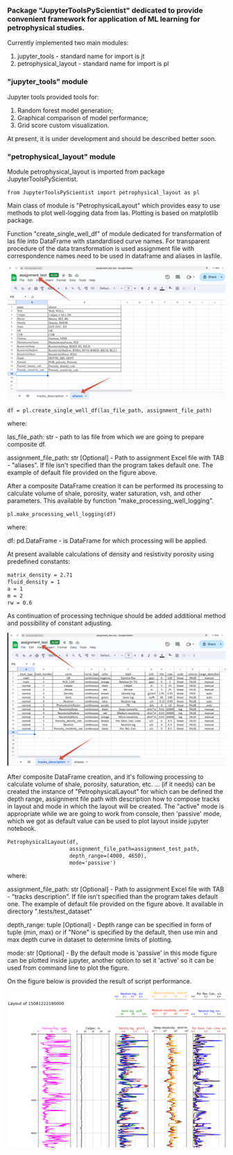 <h3>Package "JupyterToolsPyScientist" dedicated to provide
convenient framework for application of ML learning for petrophysical
studies.</h3>

Currently implemented two main modules:

1) jupyter_tools - standard name for import is jt
2) petrophysical_layout - standard name for import is pl

<h3>"jupyter_tools" module</h3>

Jupyter tools provided tools for:
1) Random forest model generation;
2) Graphical comparison of model performance;
3) Grid score custom visualization.

At present, it is under development and should be described better soon. 

<h3>"petrophysical_layout" module</h3>

Module petrophysical_layout is imported from package JupyterToolsPyScientist.

    from JupyterToolsPyScientist import petrophysical_layout as pl

Main class of module is "PetrophysicalLayout" which provides
easy to use methods to plot well-logging data from las. Plotting is based on matplotlib package.

Function "create_single_well_df" of module dedicated for transformation of las file
into DataFrame with standardised curve names. For transparent procedure of the data transformation is used
assignment file with correspondence names need to be used in dataframe and aliases in lasfile.

![Alt text](docs/example_of_aliases.png?raw=true "Title")

    df = pl.create_single_well_df(las_file_path, assignment_file_path)

where:

las_file_path: str - path to las file from which we are going to prepare composite df.

assignment_file_path: str [Optional] - Path to assignment Excel file with TAB - "aliases". If file isn't specified
than the program takes default one. The example of default file provided on the figure above.

After a composite DataFrame creation it can be performed its processing to calculate volume of shale, porosity, water saturation,
vsh, and other parameters. This available by function "make_processing_well_logging".

    pl.make_processing_well_logging(df)

where:

df: pd.DataFrame - is DataFrame for which processing will be applied.

At present available calculations of density and resistivity porosity using predefined constants:

    matrix_density = 2.71
    fluid_density = 1
    a = 1
    m = 2
    rw = 0.6

As continuation of processing technique should be added additional method and possibility of
constant adjusting.

![Alt text](docs/example_of_track_desription.png?raw=true "Title")

After composite DataFrame creation, and it's following processing to calculate volume of shale, porosity, saturation, etc. ... (if it needs) can be created the instance of "PetrophysicalLayout" for which can be defined the depth range, assignment file path with description how to compose tracks in layout and mode in which the layout will be created.
The "active" mode is appropriate while we are going to work from console, then 'passive' mode, which we got as default value can be used to plot layout inside jupyter notebook.

    PetrophysicalLayout(df,
                        assignment_file_path=assignment_test_path, 
                        depth_range=(4000, 4650),
                        mode='passive')

where:

assignment_file_path: str [Optional] - Path to assignment Excel file with TAB - "tracks description". If file isn't specified than the program takes default one. The example of default file provided on the figure above. It available in directory ".tests/test_dataset"

depth_range: tuple [Optional] - Depth range can be specified in form of tuple (min, max) or if "None" is specified by the default, then use min and max depth curve in dataset to determine limits of plotting.

mode: str [Optional] - By the default mode is 'passive' in this mode figure can be plotted inside jupyter, another option to set it 'active' so it can be used from command line to plot the figure.

On the figure below is provided the result of script performance.

![Alt text](docs/Example_of_plot_Kanzas_las_dataset.png?raw=true "Title")